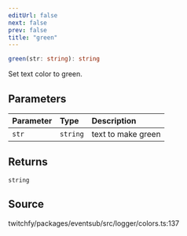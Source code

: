 ```yaml
---
editUrl: false
next: false
prev: false
title: "green"
---
```


```ts
green(str: string): string
```

Set text color to green.

## Parameters

| Parameter | Type | Description |
| :------ | :------ | :------ |
| `str` | `string` | text to make green |

## Returns

`string`

## Source

twitchfy/packages/eventsub/src/logger/colors.ts:137
